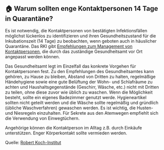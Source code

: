 ## 🏠 Warum sollten enge Kontaktpersonen 14 Tage in Quarantäne?

Es ist notwendig, die Kontaktpersonen von bestätigten Infektionsfällen möglichst lückenlos zu identifizieren und ihren Gesundheitszustand für die Inkubationszeit (14 Tage) zu beobachten, wenn geboten auch in häuslicher Quarantäne. Das RKI gibt [Empfehlungen zum Management von Kontaktpersonen](https://www.rki.de/DE/Content/InfAZ/N/Neuartiges_Coronavirus/Kontaktperson/Dokumente_Tab.html), die durch das zuständige Gesundheitsamt vor Ort angepasst werden können.

Das Gesundheitsamt legt im Einzelfall das konkrete Vorgehen für Kontaktpersonen fest. Zu den Empfehlungen des Gesundheitsamtes kann gehören, zu Hause zu bleiben, Abstand von Dritten zu halten, regelmäßige Händehygiene sowie eine gute Belüftung der Wohn- und Schlafräume zu achten und Haushaltsgegenstände (Geschirr, Wäsche, etc.) nicht mit Dritten zu teilen, ohne diese zuvor wie üblich zu waschen. Wenn die Möglichkeit besteht, sollte ein eigenes Badezimmer genutzt werde. Hygieneartikel sollten nicht geteilt werden und die Wäsche sollte regelmäßig und gründlich (übliche Waschverfahren) gewaschen werden. Es ist wichtig, die Husten- und Niesregeln einzuhalten. Für Sekrete aus den Atemwegen empfiehlt sich die Verwendung von Einwegtüchern.

Angehörige können die Kontaktperson im Alltag z.B. durch Einkäufe unterstützen. Enger Körperkontakt sollte vermieden werden.

Quelle: [Robert Koch-Institut](https://www.rki.de/SharedDocs/FAQ/NCOV2019/FAQ_Liste.html)

